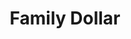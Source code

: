 ---
title: "Family Dollar"
url: /phoenix/family-dollar-east-southern-avenue/
shop: variety store
---